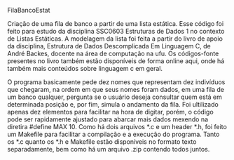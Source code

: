 FilaBancoEstat

Criação de uma fila de banco a partir de uma lista estática. Esse código foi feito para estudo da disciplina SSC0603 Estruturas de Dados 1 no contexto de Listas Estáticas. A modelagem da lista foi feita a partir do livro de apoio da disciplina, Estrutura de Dados Descomplicada Em Linguagem C, de André Backes, docente na área de computação na ufu. Os códigos-fonte presentes no livro também estão disponíveis de forma online aqui, onde há também mais conteúdos sobre linguagem c em geral.

O programa basicamente pede dez nomes que representam dez indivíduos que chegaram, na ordem em que seus nomes foram dados, em uma fila de um banco qualquer, pergunta se o usuário deseja consultar quem está em determinada posição e, por fim, simula o andamento da fila. Foi ultilizado apenas dez elementos para facilitar na hora de digitar, porém, o código pode ser rapidamente ajustado para abarcar mais dados mexendo na diretira #define MAX 10. Como há dois arquivos *.c e um header *.h, foi feito um Makefile para facilitar a compilação e a execução do programa. Tanto os *.c quanto os *.h e Makefile estão disponíveis no formato texto separadamente, bem como há um arquivo .zip contendo todos juntos.
